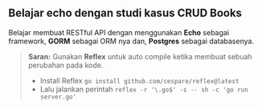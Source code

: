 ## Belajar echo dengan studi kasus CRUD Books
Belajar membuat RESTful API dengan menggunakan **Echo** sebagai framework, **GORM** sebagai ORM nya dan, **Postgres** sebagai databasenya.
> **Saran:**  Gunakan **Reflex** untuk auto compile ketika membuat sebuah perubahan pada kode.
> - Install Reflex
> `` go install github.com/cespare/reflex@latest ``
> - Lalu jalankan perintah
> ``reflex -r '\.go$' -s -- sh -c 'go run server.go'   ``

